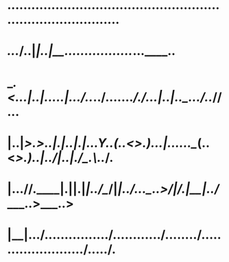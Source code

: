 

#  ................__...__..............................................................
#  ______.___.__._/..|_|..|__...____...____......____..____..__._________..______.____..
#  \____.<...|..|\...__\..|..\./.._.\./....\..._/.___\/.._.\|..|..\_..__.\/..___//.__.\.
#  |..|_>.>___..|.|..|.|...Y..(..<_>.)...|..\..\..\__(..<_>.)..|../|..|.\/\___.\\..___/.
#  |...__//.____|.|__|.|___|../\____/|___|../...\___..>____/|____/.|__|../____..>\___..>
#  |__|...\/................\/............\/........\/........................\/.....\/.

